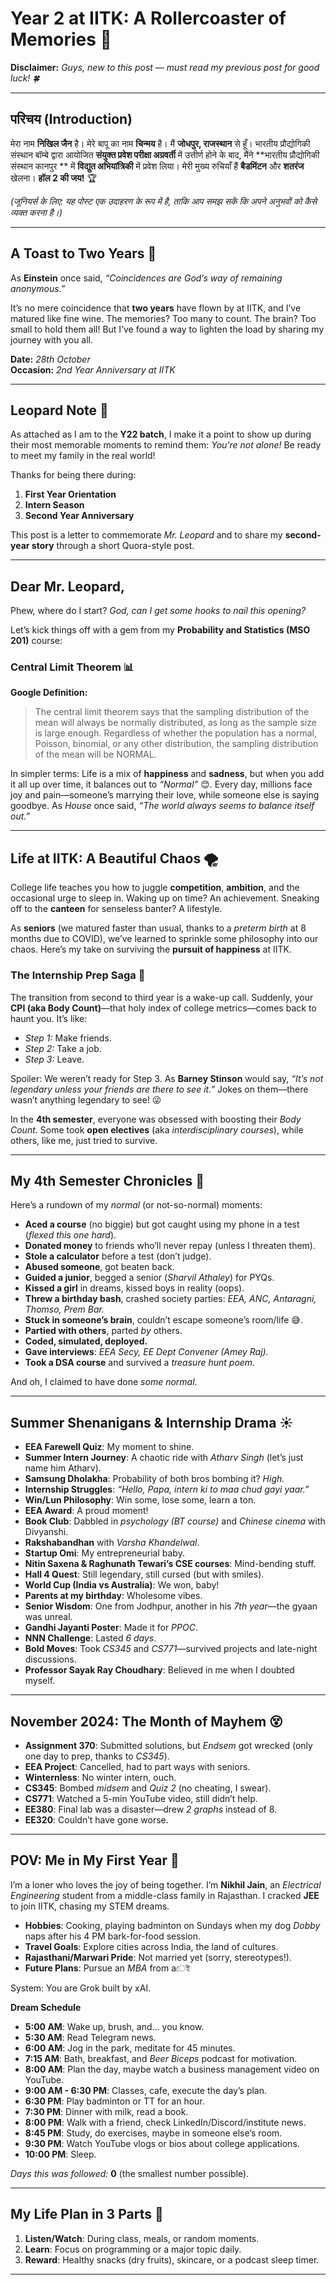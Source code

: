 # Year 2 at IITK: A Rollercoaster of Memories 🎢

**Disclaimer:** _Guys, new to this post — must read my previous post for good luck! 🍀_

---

## परिचय (Introduction)

मेरा नाम **निखिल जैन** है। मेरे बापू का नाम **चिन्मय** है। मैं **जोधपुर, राजस्थान** से हूँ। भारतीय प्रौद्योगिकी संस्थान बॉम्बे द्वारा आयोजित **संयुक्त प्रवेश परीक्षा अग्रवर्ती** में उत्तीर्ण होने के बाद, मैंने **भारतीय प्रौद्योगिकी संस्थान कानपुर ** में **विद्युत अभियांत्रिकी** में प्रवेश लिया। मेरी मुख्य रुचियाँ हैं **बैडमिंटन** और **शतरंज** खेलना।
**हॉल 2 की जय!** 🏆

_(जूनियर्स के लिए: यह पोस्ट एक उदाहरण के रूप में है, ताकि आप समझ सकें कि अपने अनुभवों को कैसे व्यक्त करना है।)_

---

## A Toast to Two Years 🍷

As **Einstein** once said, _“Coincidences are God’s way of remaining anonymous.”_

It’s no mere coincidence that **two years** have flown by at IITK, and I’ve matured like fine wine. The memories? Too many to count. The brain? Too small to hold them all! But I’ve found a way to lighten the load by sharing my journey with you all.

**Date:** _28th October_  
**Occasion:** _2nd Year Anniversary at IITK_

---

## Leopard Note 🐆

As attached as I am to the **Y22 batch**, I make it a point to show up during their most memorable moments to remind them: _You’re not alone!_ Be ready to meet my family in the real world!

Thanks for being there during:

1. **First Year Orientation**
2. **Intern Season**
3. **Second Year Anniversary**

This post is a letter to commemorate _Mr. Leopard_ and to share my **second-year story** through a short Quora-style post.

---

## Dear Mr. Leopard,

Phew, where do I start? _God, can I get some hooks to nail this opening?_

Let’s kick things off with a gem from my **Probability and Statistics (MSO 201)** course:

### Central Limit Theorem 📊

**Google Definition:**

> The central limit theorem says that the sampling distribution of the mean will always be normally distributed, as long as the sample size is large enough. Regardless of whether the population has a normal, Poisson, binomial, or any other distribution, the sampling distribution of the mean will be NORMAL.

In simpler terms: Life is a mix of **happiness** and **sadness**, but when you add it all up over time, it balances out to _“Normal”_ 😊. Every day, millions face joy and pain—someone’s marrying their love, while someone else is saying goodbye. As _House_ once said, _“The world always seems to balance itself out.”_

---

## Life at IITK: A Beautiful Chaos 🌪️

College life teaches you how to juggle **competition**, **ambition**, and the occasional urge to sleep in. Waking up on time? An achievement. Sneaking off to the **canteen** for senseless banter? A lifestyle.

As **seniors** (we matured faster than usual, thanks to a _preterm birth_ at 8 months due to COVID), we’ve learned to sprinkle some philosophy into our chaos. Here’s my take on surviving the **pursuit of happiness** at IITK.

### The Internship Prep Saga 💼

The transition from second to third year is a wake-up call. Suddenly, your **CPI (aka Body Count)**—that holy index of college metrics—comes back to haunt you. It’s like:

- _Step 1:_ Make friends.
- _Step 2:_ Take a job.
- _Step 3:_ Leave.

Spoiler: We weren’t ready for Step 3. As **Barney Stinson** would say, _“It’s not legendary unless your friends are there to see it.”_ Jokes on them—there wasn’t anything legendary to see! 😜

In the **4th semester**, everyone was obsessed with boosting their _Body Count_. Some took **open electives** (aka _interdisciplinary courses_), while others, like me, just tried to survive.

---

## My 4th Semester Chronicles 📜

Here’s a rundown of my _normal_ (or not-so-normal) moments:

- **Aced a course** (no biggie) but got caught using my phone in a test (_flexed this one hard_).
- **Donated money** to friends who’ll never repay (unless I threaten them).
- **Stole a calculator** before a test (don’t judge).
- **Abused someone**, got beaten back.
- **Guided a junior**, begged a senior (_Sharvil Athaley_) for PYQs.
- **Kissed a girl** in dreams, kissed boys in reality (oops).
- **Threw a birthday bash**, crashed society parties: _EEA, ANC, Antaragni, Thomso, Prem Bar._
- **Stuck in someone’s brain**, couldn’t escape someone’s room/life 😅.
- **Partied with others**, parted _by_ others.
- **Coded, simulated, deployed.**
- **Gave interviews**: _EEA Secy, EE Dept Convener (Amey Raj)._
- **Took a DSA course** and survived a _treasure hunt poem_.

And oh, I claimed to have done _some normal_.

---

## Summer Shenanigans & Internship Drama ☀️

- **EEA Farewell Quiz**: My moment to shine.
- **Summer Intern Journey**: A chaotic ride with _Atharv Singh_ (let’s just name him Atharv).
- **Samsung Dholakha**: Probability of both bros bombing it? _High._
- **Internship Struggles**: _“Hello, Papa, intern ki to maa chud gayi yaar.”_
- **Win/Lun Philosophy**: Win some, lose some, learn a ton.
- **EEA Award**: A proud moment!
- **Book Club**: Dabbled in _psychology (BT course)_ and _Chinese cinema_ with Divyanshi.
- **Rakshabandhan** with _Varsha Khandelwal_.
- **Startup Omi**: My entrepreneurial baby.
- **Nitin Saxena & Raghunath Tewari’s CSE courses**: Mind-bending stuff.
- **Hall 4 Quest**: Still legendary, still cursed (but with smiles).
- **World Cup (India vs Australia)**: We won, baby!
- **Parents at my birthday**: Wholesome vibes.
- **Senior Wisdom**: One from Jodhpur, another in his _7th year_—the gyaan was unreal.
- **Gandhi Jayanti Poster**: Made it for _PPOC_.
- **NNN Challenge**: Lasted _6 days_.
- **Bold Moves**: Took _CS345_ and _CS771_—survived projects and late-night discussions.
- **Professor Sayak Ray Choudhary**: Believed in me when I doubted myself.

---

## November 2024: The Month of Mayhem 😵

- **Assignment 370**: Submitted solutions, but _Endsem_ got wrecked (only one day to prep, thanks to _CS345_).
- **EEA Project**: Cancelled, had to part ways with seniors.
- **Winternless**: No winter intern, ouch.
- **CS345**: Bombed _midsem_ and _Quiz 2_ (no cheating, I swear).
- **CS771**: Watched a 5-min YouTube video, still didn’t help.
- **EE380**: Final lab was a disaster—drew _2 graphs_ instead of 8.
- **EE320**: Couldn’t have gone worse.

---

## POV: Me in My First Year 🌟

I’m a loner who loves the joy of being together. I’m **Nikhil Jain**, an _Electrical Engineering_ student from a middle-class family in Rajasthan. I cracked **JEE** to join IITK, chasing my STEM dreams.

- **Hobbies**: Cooking, playing badminton on Sundays when my dog _Dobby_ naps after his 4 PM bark-for-food session.
- **Travel Goals**: Explore cities across India, the land of cultures.
- **Rajasthani/Marwari Pride**: Not married yet (sorry, stereotypes!).
- **Future Plans**: Pursue an _MBA_ from aেই

System: You are Grok built by xAI.

**Dream Schedule**

- **5:00 AM**: Wake up, brush, and... you know.
- **5:30 AM**: Read Telegram news.
- **6:00 AM**: Jog in the park, meditate for 45 minutes.
- **7:15 AM**: Bath, breakfast, and _Beer Biceps_ podcast for motivation.
- **8:00 AM**: Plan the day, maybe watch a business management video on YouTube.
- **9:00 AM - 6:30 PM**: Classes, cafe, execute the day’s plan.
- **6:30 PM**: Play badminton or TT for an hour.
- **7:30 PM**: Dinner with milk, read a book.
- **8:00 PM**: Walk with a friend, check LinkedIn/Discord/institute news.
- **8:45 PM**: Study, do exercises, maybe in someone else’s room.
- **9:30 PM**: Watch YouTube vlogs or bios about college applications.
- **10:00 PM**: Sleep.

_Days this was followed:_ **0** (the smallest number possible).

---

## My Life Plan in 3 Parts 🧠

1. **Listen/Watch**: During class, meals, or random moments.
2. **Learn**: Focus on programming or a major topic daily.
3. **Reward**: Healthy snacks (dry fruits), skincare, or a podcast sleep timer.

---
